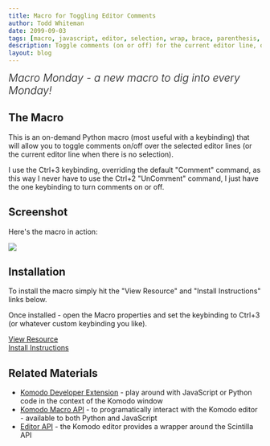 ```yaml
---
title: Macro for Toggling Editor Comments
author: Todd Whiteman
date: 2099-09-03
tags: [macro, javascript, editor, selection, wrap, brace, parenthesis, quote]
description: Toggle comments (on or off) for the current editor line, or over the selected lines.
layout: blog
---
```


<div class="centered">
<h2 style="font-weight: 300; margin: 10px 0 25px 0"><em>Macro Monday - a new macro to dig into every Monday!</em></h2>
</div>

## The Macro

This is an on-demand Python macro (most useful with a keybinding) that will
allow you to toggle comments on/off over the selected editor lines (or the
current editor line when there is no selection).

I use the Ctrl+3 keybinding, overriding the default "Comment" command, as this
way I never have to use the Ctrl+2 "UnComment" command, I just have the one
keybinding to turn comments on or off.

## Screenshot

Here's the macro in action:

<img src="/images/blog/2014-09/comment_toggle.gif" style="vertical-align: middle">

## Installation

To install the macro simply hit the "View Resource" and "Install Instructions"
links below.

Once installed - open the Macro properties and set the keybinding to Ctrl+3 (or
whatever custom keybinding you like).

<div class="centered">
    <div class="spacer"></div>
    <a href="http://komodoide.com/resources/macros/toddw-as--commenttoggle/" class="button big primary">
        <i class="icon icon-eye"></i>
        View Resource
    </a>
    <div class="spacer-half"></div>
    <span>
        <i class="icon icon-question"></i>
        <a href="http://komodoide.com/resources/install-instructions/#pane-macro" target="_blank">Install Instructions</a>
    </span>
</div>

## Related Materials

* [Komodo Developer Extension][] - play around with JavaScript or Python code in
  the context of the Komodo window
* [Komodo Macro API][] - to programatically interact with the Komodo editor -
  available to both Python and JavaScript
* [Editor API][] - the Komodo editor provides a wrapper around the Scintilla API


[Komodo Developer Extension]: /framed/?http://community.activestate.com/node/1824
[Komodo Macro API]: /framed/?http://docs.activestate.com/komodo/8.5/macroapi.html
[Editor API]: http://www.scintilla.org/ScintillaDoc.html
